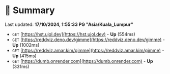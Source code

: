 # 📖 Summary
Last updated: **17/10/2024, 1:55:33 PG "Asia/Kuala_Lumpur"**

- `GET` [https://hst.ujol.dev](https://hst.ujol.dev) - **Up** (554ms)
- `GET` [https://reddviz.deno.dev/gimme](https://reddviz.deno.dev/gimme) - **Up** (1002ms)
- `GET` [https://reddviz.amar.kim/gimme](https://reddviz.amar.kim/gimme) - **Up** (415ms)
- `GET` [https://dumb.onrender.com](https://dumb.onrender.com) - **Up** (331ms)
